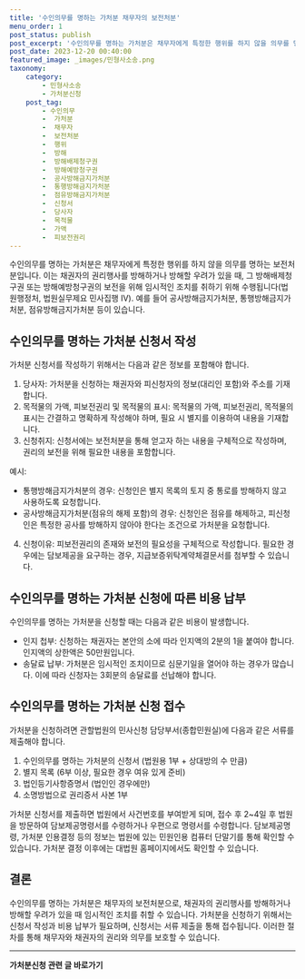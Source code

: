 ```yaml
---
title: '수인의무를 명하는 가처분 채무자의 보전처분'
menu_order: 1
post_status: publish
post_excerpt: '수인의무를 명하는 가처분은 채무자에게 특정한 행위를 하지 않을 의무를 명하는 보전처분입니다. 이는 채권자의 권리행사를 방해하거나 방해할 우려가 있을 때, 그 방해배제청구권 또는 방해예방청구권의 보전을 위해 임시적인 조치를 취하기 위해 수행됩니다 법원행정처, 법원실무제요 민사집행 Ⅳ . 예를 들어 공사방해금지가처분, 통행방해금지가처분, 점유방해금지가처분 등이 있습니다.'
post_date: 2023-12-20 00:40:00
featured_image: _images/민형사소송.png
taxonomy:
    category:
        - 민형사소송
        - 가처분신청
    post_tag:
        - 수인의무
        -  가처분
        -  채무자
        -  보전처분
        -  행위
        -  방해
        -  방해배제청구권
        -  방해예방청구권
        -  공사방해금지가처분
        -  통행방해금지가처분
        -  점유방해금지가처분
        -  신청서
        -  당사자
        -  목적물
        -  가액
        -  피보전권리
---
```



수인의무를 명하는 가처분은 채무자에게 특정한 행위를 하지 않을 의무를 명하는 보전처분입니다. 이는 채권자의 권리행사를 방해하거나 방해할 우려가 있을 때, 그 방해배제청구권 또는 방해예방청구권의 보전을 위해 임시적인 조치를 취하기 위해 수행됩니다(법원행정처, 법원실무제요 민사집행 Ⅳ). 예를 들어 공사방해금지가처분, 통행방해금지가처분, 점유방해금지가처분 등이 있습니다.

## 수인의무를 명하는 가처분 신청서 작성

가처분 신청서를 작성하기 위해서는 다음과 같은 정보를 포함해야 합니다.
1. 당사자: 가처분을 신청하는 채권자와 피신청자의 정보(대리인 포함)와 주소를 기재합니다.
2. 목적물의 가액, 피보전권리 및 목적물의 표시: 목적물의 가액, 피보전권리, 목적물의 표시는 간결하고 명확하게 작성해야 하며, 필요 시 별지를 이용하여 내용을 기재합니다.
3. 신청취지: 신청서에는 보전처분을 통해 얻고자 하는 내용을 구체적으로 작성하며, 권리의 보전을 위해 필요한 내용을 포함합니다.

예시:
- 통행방해금지가처분의 경우: 신청인은 별지 목록의 토지 중 통로를 방해하지 않고 사용하도록 요청합니다.
- 공사방해금지가처분(점유의 해제 포함)의 경우: 신청인은 점유를 해제하고, 피신청인은 특정한 공사를 방해하지 않아야 한다는 조건으로 가처분을 요청합니다.

4. 신청이유: 피보전권리의 존재와 보전의 필요성을 구체적으로 작성합니다. 필요한 경우에는 담보제공을 요구하는 경우, 지급보증위탁계약체결문서를 첨부할 수 있습니다.

## 수인의무를 명하는 가처분 신청에 따른 비용 납부

수인의무를 명하는 가처분을 신청할 때는 다음과 같은 비용이 발생합니다.
- 인지 첩부: 신청하는 채권자는 본안의 소에 따라 인지액의 2분의 1을 붙여야 합니다. 인지액의 상한액은 50만원입니다.
- 송달료 납부: 가처분은 임시적인 조치이므로 심문기일을 열어야 하는 경우가 많습니다. 이에 따라 신청자는 3회분의 송달료를 선납해야 합니다.

## 수인의무를 명하는 가처분 신청 접수

가처분을 신청하려면 관할법원의 민사신청 담당부서(종합민원실)에 다음과 같은 서류를 제출해야 합니다.
1. 수인의무를 명하는 가처분의 신청서 (법원용 1부 + 상대방의 수 만큼)
2. 별지 목록 (6부 이상, 필요한 경우 여유 있게 준비)
3. 법인등기사항증명서 (법인인 경우에만)
4. 소명방법으로 권리증서 사본 1부

가처분 신청서를 제출하면 법원에서 사건번호를 부여받게 되며, 접수 후 2~4일 후 법원을 방문하여 담보제공명령서를 수령하거나 우편으로 명령서를 수령합니다. 담보제공명령, 가처분 인용결정 등의 정보는 법원에 있는 민원인용 컴퓨터 단말기를 통해 확인할 수 있습니다. 가처분 결정 이후에는 대법원 홈페이지에서도 확인할 수 있습니다.

## 결론

수인의무를 명하는 가처분은 채무자의 보전처분으로, 채권자의 권리행사를 방해하거나 방해할 우려가 있을 때 임시적인 조치를 취할 수 있습니다. 가처분을 신청하기 위해서는 신청서 작성과 비용 납부가 필요하며, 신청서는 서류 제출을 통해 접수됩니다. 이러한 절차를 통해 채무자와 채권자의 권리와 의무를 보호할 수 있습니다.
<!-- wp:separator -->
<hr class="wp-block-separator has-alpha-channel-opacity"/>
<!-- /wp:separator -->

<!-- wp:group {"backgroundColor":"base","layout":{"type":"constrained"}} -->
<div class="wp-block-group has-base-background-color has-background"><!-- wp:paragraph {"align":"center","fontSize":"medium"} -->
<p class="has-text-align-center has-large-font-size"><strong>가처분신청 관련 글 바로가기</strong></p>
<!-- /wp:paragraph -->


<!-- wp:latest-posts
{"categories":[{"id":14597,"count":19,"description":"","link":"https://uknowlaw.com/category/%ea%b0%80%ec%b2%98%eb%b6%84%ec%8b%a0%ec%b2%ad/","name":"가처분신청","slug":"가처분신청","taxonomy":"category","parent":0,"meta":[],"_links":{"self":[{"href":"https://uknowlaw.com/wp-json/wp/v2/categories/14597"}],"collection":[{"href":"https://uknowlaw.com/wp-json/wp/v2/categories"}],"about":[{"href":"https://uknowlaw.com/wp-json/wp/v2/taxonomies/category"}],"wp:post_type":[{"href":"https://uknowlaw.com/wp-json/wp/v2/posts?categories=14597"}],"curies":[{"name":"wp","href":"https://api.w.org/{rel}","templated":true}]}}],"postsToShow":100,"excerptLength":28,"postLayout":"grid","columns":2,"featuredImageAlign":"left","featuredImageSizeSlug":"large","fontSize":"small"} /--></div>
<!-- /wp:group -->